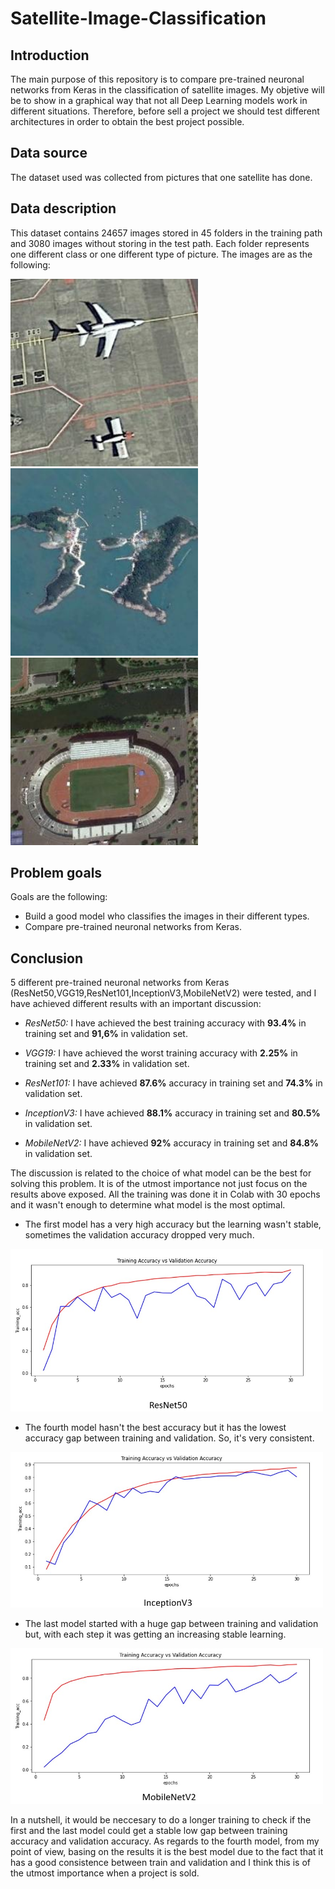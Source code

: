 # Satellite-Image-Classification

## Introduction

The main purpose of this repository is to compare pre-trained neuronal networks from Keras in the classification of satellite images. My objetive will be to show in a graphical way that not all Deep Learning models work in different situations. Therefore, before sell a project we should test different architectures in order to obtain the best project possible.

## Data source

The dataset used was collected from pictures that one satellite has done.

## Data description

This dataset contains 24657 images stored in 45 folders in the training path and 3080 images without storing in the test path. Each folder represents one different class or one different type of picture. The images are as the following:

<div class="column">
  <div class="row">
    <img src="Images/airplane.jpg" width = 300>
  </div>
  <div class="row">
    <img src="Images/island.jpg" width = 300>
  </div>
  <div class="row">
    <img src="Images/stadium.jpg" width = 300>
  </div>
</div>

## Problem goals

Goals are the following:

- Build a good model who classifies the images in their different types.
- Compare pre-trained neuronal networks from Keras.

## Conclusion

5 different pre-trained neuronal networks from Keras (ResNet50,VGG19,ResNet101,InceptionV3,MobileNetV2) were tested, and I have achieved different results with an important discussion:

- *ResNet50:* I have achieved the best training accuracy with **93.4%** in training set and **91,6%** in validation set.

- *VGG19:* I have achieved the worst training accuracy with **2.25%** in training set and **2.33%** in validation set.

- *ResNet101:* I have achieved **87.6%** accuracy in training set and **74.3%** in validation set.

- *InceptionV3:* I have achieved **88.1%** accuracy in training set and **80.5%** in validation set.

- *MobileNetV2:* I have achieved **92%** accuracy in training set and **84.8%** in validation set.

The discussion is related to the choice of what model can be the best for solving this problem. It is of the utmost importance not just focus on the results above exposed. All the training was done it in Colab with 30 epochs and it wasn't enough to determine what model is the most optimal.

- The first model has a very high accuracy but the learning wasn't stable, sometimes the validation accuracy dropped very much.

<img src = "Images/resnet50.jpg" width = 500>

- The fourth model hasn't the best accuracy but it has the lowest accuracy gap between training and validation. So, it's very consistent.

<img src = "Images/inceptionv3.jpg" width = 500>

- The last model started with a huge gap between training and validation but, with each step it was getting an increasing stable learning.

<img src = "Images/mobilenetv2.jpg" width = 500>

In a nutshell, it would be neccesary to do a longer training to check if the first and the last model could get a stable low gap between training accuracy and validation accuracy. As regards to the fourth model, from my point of view, basing on the results it is the best model due to the fact that it has a good consistence between train and validation and I think this is of the utmost importance when a project is sold.

